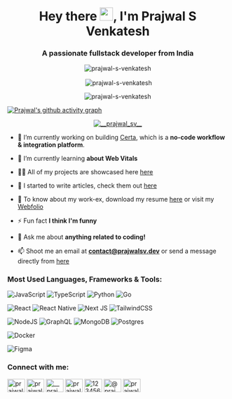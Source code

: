 <h1 align="center">Hey there <img src="https://raw.githubusercontent.com/MartinHeinz/MartinHeinz/master/wave.gif" width="30px">, I'm Prajwal S Venkatesh</h1>

<h3 align="center">A passionate fullstack developer from India</h3>

<p align="center"> <img src="https://komarev.com/ghpvc/?username=prajwal-s-venkatesh&label=Profile%20views&color=brightgreen&style=flat" alt="prajwal-s-venkatesh" /> </p>


<p  align="center">&nbsp;<img align="center" src="https://github-readme-stats.vercel.app/api?username=prajwal-s-venkatesh&show_icons=true&theme=react&locale=en" alt="prajwal-s-venkatesh" /></p>

<p align="center"><img align="center" src="https://github-readme-streak-stats.herokuapp.com/?user=prajwal-s-venkatesh&theme=react" alt="prajwal-s-venkatesh" /></p>

[![Prajwal's github activity graph](https://activity-graph.herokuapp.com/graph?username=Prajwal-S-Venkatesh&theme=react-dark)](https://github.com/Prajwal-S-Venkatesh/github-readme-activity-graph)

<p align="center"> <a href="https://twitter.com/__prajwal_sv__" target="blank"><img src="https://img.shields.io/twitter/follow/__prajwal_sv__?logo=twitter&style=for-the-badge" alt="__prajwal_sv__" /></a> </p>

- 🔭 I’m currently working on building [Certa](https://app.edulastic.com), which is a **no-code workflow & integration platform**.

- 🌱 I’m currently learning **about Web Vitals**

- 👨‍💻 All of my projects are showcased here [here](https://prajwalsv.dev/#work)

- 📝 I started to write articles, check them out [here](https://prajwalsv.dev/blog)

- 📄 To know about my work-ex, download my resume [here](https://resume.prajwalsv.dev) or visit my [Webfolio](https://www.prajwalsv.dev/#experience)

- ⚡ Fun fact **I think I'm funny**

- 💬 Ask me about **anything related to coding!**

- 📫 Shoot me an email at **contact@prajwalsv.dev** or send a message directly from [here](https://www.prajwalsv.dev/#contact)

<!-- ### Blogs posts -->
<!-- BLOG-POST-LIST:START -->
<!-- BLOG-POST-LIST:END -->

<h3 align="left">Most Used Languages, Frameworks & Tools:</h3>
<p align="left"> 

![JavaScript](https://img.shields.io/badge/javascript-%23323330.svg?style=for-the-badge&logo=javascript&logoColor=%23F7DF1E)
![TypeScript](https://img.shields.io/badge/typescript-%23007ACC.svg?style=for-the-badge&logo=typescript&logoColor=white)
![Python](https://img.shields.io/badge/python-3670A0?style=for-the-badge&logo=python&logoColor=ffdd54)
![Go](https://img.shields.io/badge/go-%2300ADD8.svg?style=for-the-badge&logo=go&logoColor=white)  
  
![React](https://img.shields.io/badge/react-%2320232a.svg?style=for-the-badge&logo=react&logoColor=%2361DAFB)
![React Native](https://img.shields.io/badge/react_native-%2320232a.svg?style=for-the-badge&logo=react&logoColor=%2361DAFB)
![Next JS](https://img.shields.io/badge/Next-black?style=for-the-badge&logo=next.js&logoColor=white)
![TailwindCSS](https://img.shields.io/badge/tailwindcss-%2338B2AC.svg?style=for-the-badge&logo=tailwind-css&logoColor=white)
  
![NodeJS](https://img.shields.io/badge/node.js-6DA55F?style=for-the-badge&logo=node.js&logoColor=white)
![GraphQL](https://img.shields.io/badge/-GraphQL-E10098?style=for-the-badge&logo=graphql&logoColor=white)
![MongoDB](https://img.shields.io/badge/MongoDB-%234ea94b.svg?style=for-the-badge&logo=mongodb&logoColor=white)
![Postgres](https://img.shields.io/badge/postgres-%23316192.svg?style=for-the-badge&logo=postgresql&logoColor=white)
  
![Docker](https://img.shields.io/badge/docker-%230db7ed.svg?style=for-the-badge&logo=docker&logoColor=white)
  
![Figma](https://img.shields.io/badge/figma-%23F24E1E.svg?style=for-the-badge&logo=figma&logoColor=white)

</p>




<h3 align="left">Connect with me:</h3>
<p align="left">
<a href="https://codepen.io/prajwal_s_venkatesh" target="blank"><img align="center" src="https://raw.githubusercontent.com/rahuldkjain/github-profile-readme-generator/master/src/images/icons/Social/codepen.svg" alt="prajwal_s_venkatesh" height="30" width="40" /></a>
<a href="https://dev.to/prajwal_s_venkatesh" target="blank"><img align="center" src="https://cdn.jsdelivr.net/npm/simple-icons@3.0.1/icons/dev-dot-to.svg" alt="prajwal_s_venkatesh" height="30" width="40" /></a>
<a href="https://twitter.com/__prajwal_sv__" target="blank"><img align="center" src="https://raw.githubusercontent.com/rahuldkjain/github-profile-readme-generator/master/src/images/icons/Social/twitter.svg" alt="__prajwal_sv__" height="30" width="40" /></a>
<a href="https://linkedin.com/in/prajwal-s-venkatesh" target="blank"><img align="center" src="https://raw.githubusercontent.com/rahuldkjain/github-profile-readme-generator/master/src/images/icons/Social/linked-in-alt.svg" alt="prajwal-s-venkatesh" height="30" width="40" /></a>
<a href="https://stackoverflow.com/users/12345678" target="blank"><img align="center" src="https://raw.githubusercontent.com/rahuldkjain/github-profile-readme-generator/master/src/images/icons/Social/stack-overflow.svg" alt="12345678" height="30" width="40" /></a>
<a href="https://medium.com/@prajwal_s_venkatesh" target="blank"><img align="center" src="https://raw.githubusercontent.com/rahuldkjain/github-profile-readme-generator/master/src/images/icons/Social/medium.svg" alt="@prajwal_s_venkatesh" height="30" width="40" /></a>
<a href="https://www.youtube.com/c/prajwal_s_venkatesh" target="blank"><img align="center" src="https://raw.githubusercontent.com/rahuldkjain/github-profile-readme-generator/master/src/images/icons/Social/youtube.svg" alt="prajwal_s_venkatesh" height="30" width="40" /></a>
</p>


